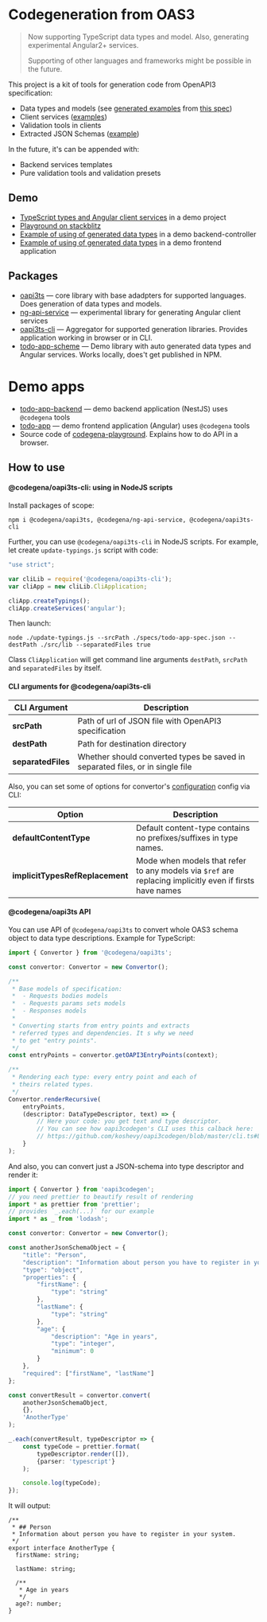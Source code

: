 # Codegeneration from OAS3

> Now supporting TypeScript data types and model. Also, generating experimental Angular2+ services.
>
> Supporting of other languages and frameworks might be possible in the future.

This project is a kit of tools for generation code from OpenAPI3 specification:

- Data types and models (see [generated examples](https://github.com/koshevy/codegena/tree/master/libs/todo-app-scheme/src/lib/typings) from [this spec](https://github.com/koshevy/codegena/blob/master/libs/todo-app-scheme/specs/todo-app-spec.json))
- Client services ([examples](https://github.com/koshevy/codegena/tree/master/libs/todo-app-scheme/src/lib/services))
- Validation tools in clients
- Extracted JSON Schemas ([example](https://github.com/koshevy/codegena/blob/master/libs/todo-app-scheme/src/lib/services/schema.f494efb9904ca366b64883.ts))

In the future, it's can be appended with:
- Backend services templates
- Pure validation tools and validation presets

## Demo

- [TypeScript types and Angular client services](https://github.com/koshevy/codegena/tree/master/libs/todo-app-scheme) in a demo project
- [Playground on stackblitz](https://codegena-playground.stackblitz.io/)
- [Example of using of generated data types](https://github.com/koshevy/codegena/blob/master/apps/todo-app-backend/src/app/app.controller.ts) in a demo backend-controller
- [Example of using of generated data types](https://github.com/koshevy/codegena/blob/master/apps/todo-app/src/app/todo-tasks/todo-tasks.store.ts) in a demo frontend application

## Packages

- [oapi3ts](https://github.com/koshevy/codegena/tree/master/libs/oapi3ts) — core library with base adadpters for supported languages. Does generation of data types and models.
- [ng-api-service](https://github.com/koshevy/codegena/tree/master/libs/ng-api-service) — experimental library for generating Angular client services
- [oapi3ts-cli](https://github.com/koshevy/codegena/tree/master/libs/oapi3ts-cli) — Aggregator for supported generation libraries. Provides application working in browser or in CLI.
- [todo-app-scheme](https://github.com/koshevy/codegena/tree/master/libs/todo-app-scheme) — Demo library with auto generated data types and Angular services. Works locally, does't get published in NPM.

# Demo apps

- [todo-app-backend](https://github.com/koshevy/codegena/tree/master/apps/todo-app-backend) — demo backend application (NestJS) uses `@codegena` tools
- [todo-app](https://github.com/koshevy/codegena/tree/master/apps/todo-app) — demo frontend application (Angular) uses `@codegena` tools
- Source code of [codegena-playground](https://stackblitz.com/edit/codegena-playground). Explains how to do API in a browser. 

## How to use

#### @codegena/oapi3ts-cli: using in NodeJS scripts

Install packages of scope:

```
npm i @codegena/oapi3ts, @codegena/ng-api-service, @codegena/oapi3ts-cli
```

Further, you can use `@codegena/oapi3ts-cli` in NodeJS scripts. For example, let create `update-typings.js` script with code:

```javascript
"use strict";

var cliLib = require('@codegena/oapi3ts-cli');
var cliApp = new cliLib.CliApplication;

cliApp.createTypings();
cliApp.createServices('angular');
```

Then launch:

```
node ./update-typings.js --srcPath ./specs/todo-app-spec.json --destPath ./src/lib --separatedFiles true
```

Class `CliApplication` will get command line arguments `destPath`, `srcPath` and `separatedFiles` by itself.

#### CLI arguments for @codegena/oapi3ts-cli


| CLI Argument       | Description                                                                   |
|--------------------|-------------------------------------------------------------------------------|
| **srcPath**        | Path of url of JSON file with OpenAPI3 specification                          |
| **destPath**       | Path for destination directory                                                |
| **separatedFiles** | Whether should converted types be saved in separated files, or in single file |

Also, you can set some of options for convertor's [configuration](https://github.com/koshevy/oapi3codegen/blob/master/core/config.ts#L99)
config via CLI:

| Option                          | Description                                                                   |
|---------------------------------|-------------------------------------------------------------------------------|
| **defaultContentType**          | Default content-type contains no prefixes/suffixes in type names.             |
| **implicitTypesRefReplacement** | Mode when models that refer to any models via `$ref` are replacing implicitly even if firsts have names |

#### @codegena/oapi3ts API

You can use API of `@codegena/oapi3ts` to convert whole OAS3 schema object to data type descriptions. Example for TypeScript:

```typescript
import { Convertor } from '@codegena/oapi3ts';

const convertor: Convertor = new Convertor();

/**
 * Base models of specification:
 *  - Requests bodies models
 *  - Requests params sets models
 *  - Responses models
 *
 * Converting starts from entry points and extracts
 * referred types and dependencies. It s why we need
 * to get "entry points". 
 */
const entryPoints = convertor.getOAPI3EntryPoints(context);

/**
 * Rendering each type: every entry point and each of
 * theirs related types.
 */
Convertor.renderRecursive(
    entryPoints,
    (descriptor: DataTypeDescriptor, text) => {
        // Here your code: you get text and type descriptor.
        // You can see how oapi3codegen's CLI uses this calback here:
        // https://github.com/koshevy/oapi3codegen/blob/master/cli.ts#L73
    }
);
```

And also, you can convert just a JSON-schema into type descriptor and render it:

```typescript
import { Convertor } from 'oapi3codegen';
// you need prettier to beautify result of rendering
import * as prettier from 'prettier';
// provides `_.each(...)` for our example
import * as _ from 'lodash';

const convertor: Convertor = new Convertor();

const anotherJsonSchemaObject = {
    "title": "Person",
    "description": "Information about person you have to register in your system.",
    "type": "object",
    "properties": {
        "firstName": {
            "type": "string"
        },
        "lastName": {
            "type": "string"
        },
        "age": {
            "description": "Age in years",
            "type": "integer",
            "minimum": 0
        }
    },
    "required": ["firstName", "lastName"]
};

const convertResult = convertor.convert(
    anotherJsonSchemaObject,
    {},
    'AnotherType'
);

_.each(convertResult, typeDescriptor => {
    const typeCode = prettier.format(
        typeDescriptor.render([]),
        {parser: 'typescript'}
    );

    console.log(typeCode);
});
```

It will output:

```plaintext
/**
 * ## Person
 * Information about person you have to register in your system.
 */
export interface AnotherType {
  firstName: string;

  lastName: string;

  /**
   * Age in years
   */
  age?: number;
}
```
